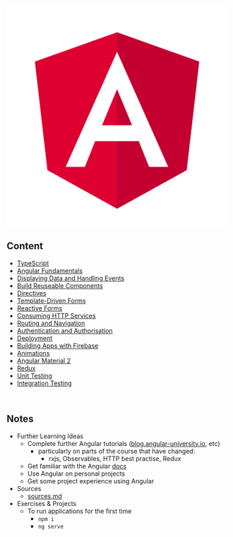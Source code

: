 <img src="./resources/angular_logo.png" alt="Angular Logo" width=500>
<br>

## Content
* [TypeScript](./content/typescript.md)
* [Angular Fundamentals](./content/angular-fundamentals.md)
* [Displaying Data and Handling Events](./content/data-and-events.md)
* [Build Reuseable Components](./content/components.md)
* [Directives](./content/directives.md)
* [Template-Driven Forms](./content/template-driven-forms.md)
* [Reactive Forms](./content/reactive-forms.md)
* [Consuming HTTP Services](./content/consuming-http.md)
* [Routing and Navigation](./content/routing-navigation.md)
* [Authentication and Authorisation](./content/authenticate-authorise.md)
* [Deployment](./content/deployment.md)
* [Building Apps with Firebase](./content/using-firebase.md)
* [Animations](./content/animations.md)
* [Angular Material 2](./content/angular-material2.md)
* [Redux](./content/redux.md)
* [Unit Testing](./content/unit-testing.md)
* [Integration Testing](./content/integration-testing.md)

<br>

## Notes
* Further Learning Ideas
    * Complete further Angular tutorials ([blog.angular-university.io](https://blog.angular-university.io/), etc)
        * particularly on parts of the course that have changed:
            * rxjs, Observables, HTTP best practise, Redux
    * Get familiar with the Angular [docs](https://angular.io/docs)
    * Use Angular on personal projects
    * Get some project experience using Angular
* Sources
    * [sources.md](./resources/sources.md)
* Exercises & Projects
    * To run applications for the first time
        * ```npm i```
        * ```ng serve```































